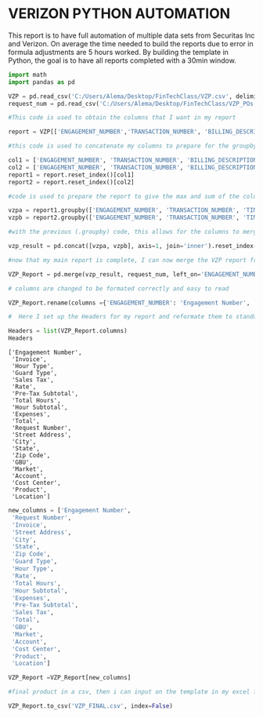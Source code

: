 # VERIZON PYTHON AUTOMATION

This report is to have full automation of multiple data sets from Securitas Inc and Verizon. On average the time needed to build the reports due to error in formula adjustments are 5 hours worked. By building the template in Python, the goal is to have all reports completed with a 30min window.


```python
import math
import pandas as pd
```


```python
VZP = pd.read_csv('C:/Users/Alema/Desktop/FinTechClass/VZP.csv', delimiter=',')
request_num = pd.read_csv('C:/Users/Alema/Desktop/FinTechClass/VZP_POs.csv', delimiter=',')


```


```python
#This code is used to obtain the columns that I want in my report

report = VZP[['ENGAGEMENT_NUMBER','TRANSACTION_NUMBER', 'BILLING_DESCRIPTION', 'TIME_TYPE','QUANTITY', 'RATE', 'AMOUNT_TIME_PRETAX', 'INVOICE_T0TAL_AMOUNT', 'EXPENSES_TOTAL_PRETAX', 'INVOICE_PRE_TAX_AMOUNT', 'INVOICE_SALES_TAX',]]
```


```python
#this code is used to concatenate my columns to prepare for the groupby function.

col1 = ['ENGAGEMENT_NUMBER', 'TRANSACTION_NUMBER', 'BILLING_DESCRIPTION', 'TIME_TYPE','INVOICE_SALES_TAX', 'RATE', 'INVOICE_PRE_TAX_AMOUNT']
col2 = ['ENGAGEMENT_NUMBER', 'TRANSACTION_NUMBER', 'BILLING_DESCRIPTION', 'TIME_TYPE','QUANTITY', 'AMOUNT_TIME_PRETAX', 'EXPENSES_TOTAL_PRETAX', 'INVOICE_T0TAL_AMOUNT']
report1 = report.reset_index()[col1]
report2 = report.reset_index()[col2]
```


```python
#code is used to prepare the report to give the max and sum of the columns by removing duplicates and formating it to a one line if possible

vzpa = report1.groupby(['ENGAGEMENT_NUMBER', 'TRANSACTION_NUMBER', 'TIME_TYPE', 'BILLING_DESCRIPTION']).max()
vzpb = report2.groupby(['ENGAGEMENT_NUMBER', 'TRANSACTION_NUMBER', 'TIME_TYPE', 'BILLING_DESCRIPTION']).sum()
```


```python
#with the previous (.groupby) code, this allows for the columns to merge and reset my index ( main column to reference)

vzp_result = pd.concat([vzpa, vzpb], axis=1, join='inner').reset_index()


```


```python
#now that my main report is complete, I can now merge the VZP report from Oracle to the PO file that is given from Verizon, I have to make sure that the Engagement_Number is used to reference. 

VZP_Report = pd.merge(vzp_result, request_num, left_on='ENGAGEMENT_NUMBER', right_on='ENGAGEMENT_NUMBER', how='left')
```


```python
# columns are changed to be formated correctly and easy to read

VZP_Report.rename(columns ={'ENGAGEMENT_NUMBER': 'Engagement Number', 'TRANSACTION_NUMBER': 'Invoice', 'BILLING_DESCRIPTION': 'Guard Type','TIME_TYPE': 'Hour Type', 'QUANTITY': 'Total Hours', 'RATE': 'Rate', 'EXPENSES_TOTAL_PRETAX': 'Expenses', 'INVOICE_SALES_TAX': 'Sales Tax', 'AMOUNT_TIME_PRETAX': 'Hour Subtotal', 'INVOICE_PRE_TAX_AMOUNT': 'Pre-Tax Subtotal' , 'INVOICE_T0TAL_AMOUNT': 'Total'}, inplace=True)
```


```python
#  Here I set up the Headers for my report and reformate them to standard of Verizon since they use the file to upload to their database

Headers = list(VZP_Report.columns)
Headers
```




    ['Engagement Number',
     'Invoice',
     'Hour Type',
     'Guard Type',
     'Sales Tax',
     'Rate',
     'Pre-Tax Subtotal',
     'Total Hours',
     'Hour Subtotal',
     'Expenses',
     'Total',
     'Request Number',
     'Street Address',
     'City',
     'State',
     'Zip Code',
     'GBU',
     'Market',
     'Account',
     'Cost Center',
     'Product',
     'Location']




```python
new_columns = ['Engagement Number',
 'Request Number',
 'Invoice', 
 'Street Address',
 'City',
 'State',
 'Zip Code',
 'Guard Type',
 'Hour Type',
 'Rate',
 'Total Hours',
 'Hour Subtotal',
 'Expenses',
 'Pre-Tax Subtotal',
 'Sales Tax',
 'Total', 
 'GBU',
 'Market',
 'Account',
 'Cost Center',
 'Product',
 'Location']
```


```python
VZP_Report =VZP_Report[new_columns]

```


```python
#final product in a csv, then i can input on the template in my excel file

VZP_Report.to_csv('VZP_FINAL.csv', index=False)
```


```python

```